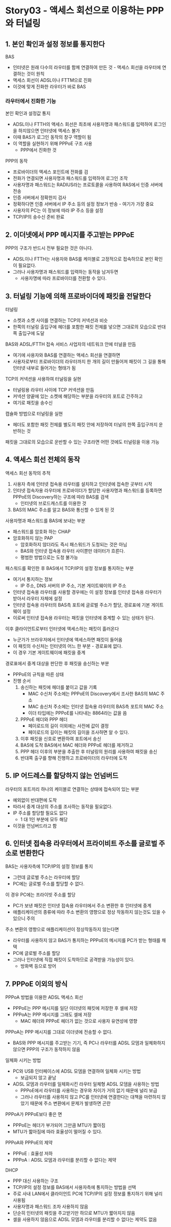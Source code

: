# Story03 - 액세스 회선으로 이용하는 PPP와 터널링
## 1. 본인 확인과 설정 정보를 통지한다
BAS
* 인터넷은 원래 다수의 라우터를 함께 연결하여 만든 것 - 액세스 회선을 라우터에 연결하는 것이 원칙
* 액세스 회선이 ADSL이나 FTTM으로 진화
* 이것에 맞게 진화한 라우터가 바로 BAS

### 라우터에서 진화한 기능
본인 확인과 설정값 통지
* ADSL이나 FTTH의 액세스 회선은 최초에 사용자명과 패스워드를 입력하여 로그인을 하지않으면 인터넷에 액세스 불가
* 이때 BAS가 로그인 동작의 창구 역할이 됨
* 이 역할을 실현하기 위해 PPPoE 구조 사용
  * PPP에서 진화한 것

PPP의 동작
* 프로바이더의 액세스 포인트에 전화를 검
* 전화가 연결되면 사용자명과 패스워드를 입력하여 로그인 조작
* 사용자명과 패스워드는 RADIUS라는 프로토콜을 사용하여 RAS에서 인증 서버에 전송
* 인증 서버에서 정확한지 검사
* 정확하다면 인증 서버에서 IP 주소 등의 설정 정보가 반송 - 여기가 가장 중요
* 사용자의 PC는 이 정보에 따라 IP 주소 등을 설정
* TCP/IP의 송수신 준비 완료

## 2. 이더넷에서 PPP 메시지를 주고받는 PPPoE
PPP의 구조가 반드시 전부 필요한 것은 아니다.
* ADSL이나 FTTH는 사용자와 BAS를 케이블로 고정적으로 접속하므로 본인 확인이 필요없다.
* 그러나 사용자명과 패스워드를 입력하는 동작을 남겨두면
  * 사용자명에 따라 프로바이더를 전환할 수 있다.

## 3. 터널링 기능에 의해 프로바이더에 패킷을 전달한다
터널링
* 소켓과 소켓 사이를 연결하는 TCP의 커넥션과 비슷
* 한쪽의 터널링 출입구에 헤더를 포함한 패킷 전체를 넣으면 그대로의 모습으로 반대쪽 출입구에 도달

BAS와 ADSL/FTTH 접속 서비스 사업자의 네트워크 안에 터널을 만듬
* 여기에 사용자와 BAS를 연결하는 액세스 회선을 연결하면
* 사용자로부터 프로바이더의 라우터까지 한 개의 길이 만들어져 패킷이 그 길을 통해 인터넷 내부로 들어가는 형태가 됨

TCP의 커넥션을 사용하여 터널링을 실현
* 터널링용 라우터 사이에 TCP 커넥션을 만듬
* 커넥션 양끝에 있는 소켓에 해당하는 부분을 라우터의 포트로 간주하고
* 여기로 패킷을 송수신

캡슐화 방법으로 터널링을 실현
* 헤더도 포함한 패킷 전체를 별도의 패킷 안에 저장하여 터널의 한쪽 출입구까지 운반하는 것

패킷을 그대로의 모습으로 운반할 수 있는 구조라면 어떤 것에도 터널링을 이용 가능

## 4. 액세스 회선 전체의 동작
액세스 회선 동작의 추적
1. 사용자 측에 인터넷 접속용 라우터를 설치하고 인터넷에 접속한 곳부터 시작
2. 인터넷 접속자용 라우터에 프로바이더가 할당한 사용자명과 패스워드를 등록하면 PPPoE의 Discovery하는 구조에 따라 BAS를 검색
   * 인터넷의 브로드캐스트를 이용한 것
3. BAS의 MAC 주소를 알고 BAS와 통신할 수 있게 된 것

사용자명과 패스워드를 BAS에 보내는 부분
* 패스워드를 암호화 하는 CHAP
* 암호화하지 않는 PAP
  * 암호화하지 않더라도 즉시 패스워드가 도청되는 것은 아님
  * BAS와 인터넷 접속용 라우터 사이뿐만 데이터가 흐른다.
  * 평범한 방법으로는 도청 불가능

패스워드를 확인한 후 BAS에서 TCP/IP의 설정 정보를 통지하는 부분
* 여기서 통지하는 정보
  * IP 주소, DNS 서버의 IP 주소, 기본 게이트웨이의 IP 주소
* 인터넷 접속용 라우터를 사용할 경우에는 이 설정 정보를 인터넷 접속용 라우터가 받아서 라우터 자체에 설정
* 인터넷 접속용 라우터의 BAS측 포트에 글로벌 주소가 할당, 경로표에 기본 게이트웨이 설정
* 이로써 인터넷 접속용 라우터는 패킷을 인터넷에 중계할 수 있는 상태가 된다.

이후 클라이언트로부터 인터넷에 액세스하는 패킷이 흘러온다
* 누군가가 브라우저에서 인터넷에 액세스하면 패킷이 들어옴
* 이 패킷의 수신처는 인터넷의 어느 한 부분 - 경로표에 없다.
* 이 경우 기본 게이트웨이에 패킷을 중계

경로표에서 중계 대상을 판단한 후 패킷을 송신하는 부분
* PPPoE의 규칙을 따른 상태
* 진행 순서
  1. 송신하는 패킷에 헤더를 붙이고 값을 기록
       * MAC 수신처 주소에는 PPPoE의 Discovery에서 조사한 BAS의 MAC 주소
       * MAC 송신처 주소에는 인터넷 접속용 라우터의 BAS측 포트의 MAC 주소
       * 이더 타입에는 PPPoE를 나타내는 8864라는 값을 씀
  2. PPPoE 헤더와 PPP 헤더
       * 페이로드의 길이 이외에는 사전에 값이 결정
       * 페이로드의 길이는 패킷의 길이을 조사하면 알 수 있다.
  3. 이후 패킷을 신호로 변환하여 포트에서 송신
  4. BAS에 도착 BAS에서 MAC 헤더와 PPPoE 헤더를 제거하고
  5. PPP 헤더 이후의 부분을 추출한 후 터널링의 원리를 사용하여 패킷을 송신
  6. 반대쪽 출구를 향해 진행하고 프로바이더의 라우터에 도착

## 5. IP 어드레스를 할당하지 않는 언넘버드
라우터의 포트끼리 하나의 케이블로 연결하는 상태에 접속되어 있는 부분
* 예외없이 반대편에 도착
* 따라서 중계 대상의 주소를 조사하는 동작을 필요없다.
* IP 주소를 할당할 필요도 없다
  * 1 대 1인 부분에 모두 해당
* 이것을 언넘버드라고 함

## 6. 인터넷 접속용 라우터에서 프라이비트 주소를 글로벌 주소로 변환한다
BAS는 사용자측에 TCP/IP의 설정 정보를 통지
* 그런데 글로벌 주소는 라우터에 할당
* PC에는 글로벌 주소를 할당할 수 없다.

이 경우 PC에는 프라이빗 주소를 할당
* PC가 보낸 패킷은 인터넷 접속용 라우터에서 주소 변환한 후 인터넷에 중계
* 애플리케이션의 종류에 따라 주소 변환의 영향으로 정상 작동하지 않는것도 있을 수 있으니 주의

주소 변환의 영향으로 애플리케이션이 정상작동하지 않는다면
* 라우터를 사용하지 않고 BAS가 통지하는 PPPoE의 메시지를 PC가 받는 형태를 채택
* PC에 글로벌 주소를 할당
* 그러나 인터넷에 직접 패킷이 도착하므로 공격받을 가능성이 있다.
  * 방화벽 등으로 방어

## 7. PPPoE 이외의 방식
PPPoA 방법을 이용한 ADSL 액세스 회선
* PPPoE는 PPP 메시지를 일단 이더넷의 패킷에 저장한 후 셀에 저장
* PPPoA는 PPP 메시지를 그래도 셀에 저장
  * MAC 헤더와 PPPoE 헤더가 없는 것으로 사용자 유연성에 영향

PPPoA는 PPP 메시지를 그대로 이더넷에 전송할 수 없다.
* BAS와 PPP 메시지를 주고받는 기기, 즉 PC나 라우터를 ADSL 모뎀과 일체화하지 않으면 PPP의 구조가 동작하지 않음

일체화 시키는 방법
* PC와 USB 인터페이스에 ADSL 모뎀을 연결하여 일체화 시키는 방법
  * 보급되지 않고 끝남
* ADSL 모뎀과 라우터를 일체화시킨 라우터 일체형 ADSL 모뎀을 사용하는 방법
  * PPPoE에서 라우터를 사용하는 경우와 차이가 거의 없기 때문에 널리 보급
  * 그러나 라우터를 사용하지 않고 PC를 인터넷에 연결한다는 대책을 마련하지 않았기 때문에 주소 변환에서 문제가 발생하면 곤란

PPPoA가 PPPoE보다 좋은 면
* PPPoE는 헤더가 부가되어 그만큼 MTU가 짧아짐
* MTU가 짧아짐에 따라 효율성이 떨어질 수 있다.

PPPoA와 PPPoE의 제약
* PPPoE : 효율성 저하
* PPPoA : ADSL 모뎀과 라우터를 분리할 수 없다는 제약

DHCP
* PPP 대신 사용하는 구조
* TCP/IP의 설정 정보를 BAS에서 사용자측에 통지하는 방법을 선택
* 주로 사내 LAN에서 클라이언트 PC에 TCP/IP의 설정 정보를 통지하기 위해 널리 사용됨
* 사용자명과 패스워드 조차 사용하지 않음
* 단순히 인터넷의 패킷을 주고받기만 하므로 MTU가 짧아지지 않음
* 셀을 사용하지 않음으로 ADSL 모뎀과 라우터를 분리할 수 없다는 제약도 없음